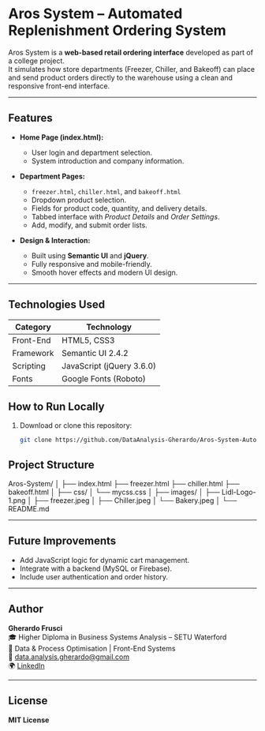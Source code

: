#  Aros System – Automated Replenishment Ordering System

Aros System is a **web-based retail ordering interface** developed as part of a college project.  
It simulates how store departments (Freezer, Chiller, and Bakeoff) can place and send product orders directly to the warehouse using a clean and responsive front-end interface.

---

##  Features

- **Home Page (index.html):**
  - User login and department selection.
  - System introduction and company information.

- **Department Pages:**
  - `freezer.html`, `chiller.html`, and `bakeoff.html`
  - Dropdown product selection.
  - Fields for product code, quantity, and delivery details.
  - Tabbed interface with *Product Details* and *Order Settings*.
  - Add, modify, and submit order lists.

- **Design & Interaction:**
  - Built using **Semantic UI** and **jQuery**.
  - Fully responsive and mobile-friendly.
  - Smooth hover effects and modern UI design.

---
## Technologies Used

| Category | Technology |
|-----------|-------------|
| Front-End | HTML5, CSS3 |
| Framework | Semantic UI 2.4.2 |
| Scripting | JavaScript (jQuery 3.6.0) |
| Fonts | Google Fonts (Roboto) |



## How to Run Locally

1. Download or clone this repository:
   ```bash
   git clone https://github.com/DataAnalysis-Gherardo/Aros-System-Automated-Replenishment-Ordering-System.git

## Project Structure

Aros-System/
│
├── index.html
├── freezer.html
├── chiller.html
├── bakeoff.html
│
├── css/
│ └── mycss.css
│
├── images/
│ ├── Lidl-Logo-1.png
│ ├── freezer.jpeg
│ ├── Chiller.jpeg
│ └── Bakery.jpeg
│
└── README.md


---

## Future Improvements

- Add JavaScript logic for dynamic cart management.
- Integrate with a backend (MySQL or Firebase).
- Include user authentication and order history.

---

## Author

**Gherardo Frusci**  
🎓 Higher Diploma in Business Systems Analysis – SETU Waterford  
💼 Data & Process Optimisation | Front-End Systems  
📧 data.analysis.gherardo@gmail.com  
🌍 [LinkedIn](https://www.linkedin.com/in/gherardo-frusci-biz/)

---

## License

**MIT License**
